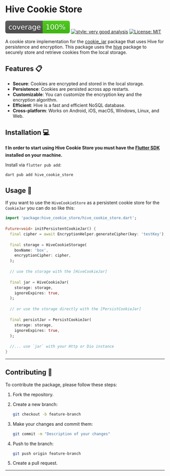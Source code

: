 # Hive Cookie Store

![coverage_badge]
[![style: very good analysis][very_good_analysis_badge]][very_good_analysis_link]
[![License: MIT][license_badge]][license_link]

A cookie store implementation for the [cookie_jar][cookie_jar_link] package that uses Hive for persistence and encryption.
This package uses the [hive][hive_link] package to securely store and retrieve cookies from the local storage.

## Features 📋

- **Secure**: Cookies are encrypted and stored in the local storage.
- **Persistence**: Cookies are persisted across app restarts.
- **Customizable**: You can customize the encryption key and the encryption algorithm.
- **Efficient**: Hive is a fast and efficient NoSQL database.
- **Cross-platform**: Works on Android, iOS, macOS, Windows, Linux, and Web.

## Installation 💻

**❗ In order to start using Hive Cookie Store you must have the [Flutter SDK][flutter_install_link] installed on your machine.**

Install via `flutter pub add`:

```sh
dart pub add hive_cookie_store
```

## Usage 🚀

If you want to use the `HiveCookieStore` as a persistent cookie store for the `CookieJar` you can do so like this:

```dart
import 'package:hive_cookie_store/hive_cookie_store.dart';

Future<void> initPersistentCookieJar() {
  final cipher = await EncryptionHelper.generateCipher(key: 'testKey');

  final storage = HiveCookieStorage(
    boxName: 'box',
    encryptionCipher: cipher,
  );

  // use the storage with the [HiveCookieJar]

  final jar = HiveCookieJar(
    storage: storage,
    ignoreExpires: true,
  );

  // or use the storage directly with the [PersistCookieJar]

  final persistJar = PersistCookieJar(
    storage: storage,
    ignoreExpires: true,
  );

  //... use `jar` with your Http or Dio instance
}
```

---

## Contributing 🤝

To contribute the package, please follow these steps:

1. Fork the repository.

2. Create a new branch:
   ```bash
   git checkout -b feature-branch
   ```

3. Make your changes and commit them:
   ```bash
   git commit -m "Description of your changes"
   ```

4. Push to the branch:
   ```bash
   git push origin feature-branch
   ```

5. Create a pull request.

---

[flutter_install_link]: https://docs.flutter.dev/get-started/install
[github_actions_link]: https://docs.github.com/en/actions/learn-github-actions
[license_badge]: https://img.shields.io/badge/license-MIT-blue.svg
[license_link]: LICENSE
[very_good_analysis_badge]: https://img.shields.io/badge/style-very_good_analysis-B22C89.svg
[very_good_analysis_link]: https://pub.dev/packages/very_good_analysis
[very_good_cli_link]: https://pub.dev/packages/very_good_cli
[very_good_coverage_link]: https://github.com/marketplace/actions/very-good-coverage
[very_good_ventures_link]: https://verygood.ventures
[very_good_ventures_link_light]: https://verygood.ventures#gh-light-mode-only
[very_good_ventures_link_dark]: https://verygood.ventures#gh-dark-mode-only
[very_good_workflows_link]: https://github.com/VeryGoodOpenSource/very_good_workflows
[coverage_badge]: coverage_badge.svg
[cookie_jar_link]: https://pub.dev/packages/cookie_jar
[hive_link]: https://pub.dev/packages/hive
